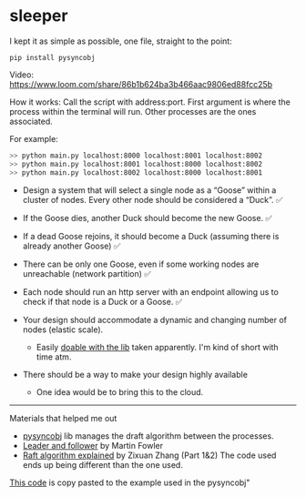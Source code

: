 # sleeper

I kept it as simple as possible, one file, straight to the point:

```
pip install pysyncobj
```

Video:
https://www.loom.com/share/86b1b624ba3b466aac9806ed88fcc25b

How it works: 
Call the script with address:port. 
First argument is where the process within the terminal will run. 
Other processes are the ones associated. 

For example:
```bash
>> python main.py localhost:8000 localhost:8001 localhost:8002
>> python main.py localhost:8001 localhost:8000 localhost:8002
>> python main.py localhost:8002 localhost:8000 localhost:8001
```

* Design a system that will select a single node as a “Goose” within a cluster of nodes. Every other node should be considered a “Duck”.
✅
* If the Goose dies, another Duck should become the new Goose.
✅
* If a dead Goose rejoins, it should become a Duck (assuming there is already another Goose)
✅
* There can be only one Goose, even if some working nodes are unreachable (network partition)
✅
* Each node should run an http server with an endpoint allowing us to check if that node is a Duck or a Goose.
✅

* Your design should accommodate a dynamic and changing number of nodes (elastic scale).

  - Easily [doable with the lib](https://github.com/bakwc/PySyncObj/wiki/Zero-downtime-deploy) taken apparently. I'm kind of short with time atm. 
* There should be a way to make your design highly available
  - One idea would be to bring this to the cloud. 
---
Materials that helped me out
- [pysyncobj](https://github.com/bakwc/PySyncObj) lib manages the draft algorithm between the processes. 
- [Leader and follower](https://martinfowler.com/articles/patterns-of-distributed-systems/leader-follower.html) by Martin Fowler
- [Raft algorithm explained](https://towardsdatascience.com/raft-algorithm-explained-a7c856529f40) by Zixuan Zhang (Part 1&2)
The code used ends up being different than the one used. 

[This code](https://github.com/bakwc/PySyncObj/blob/012aeb1b34be7b98f3b5c33e735836a9fc0c4cba/examples/kvstorage.py#L9-L13) is copy pasted to the example used in the pysyncobj"
